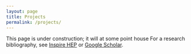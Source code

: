 ```yaml
---
layout: page
title: Projects
permalink: /projects/
---
```


This page is under construction; it will at some point house 
For a research bibliography, see
[Inspire HEP](https://inspirehep.net/authors/1868975) or
[Google Scholar](https://scholar.google.com/citations?user=WAgYEwYAAAAJ&hl=en).
